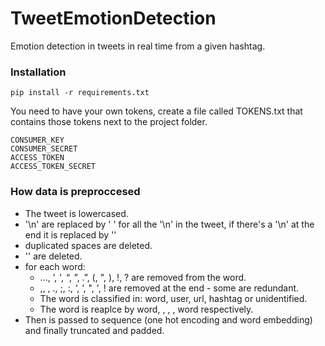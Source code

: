 # TweetEmotionDetection
Emotion detection in tweets in real time from a given hashtag.

### Installation
```
pip install -r requirements.txt
```

You need to have your own tokens, create a file called TOKENS.txt that contains those tokens next to the project folder.
```
CONSUMER_KEY
CONSUMER_SECRET
ACCESS_TOKEN
ACCESS_TOKEN_SECRET
```
### How data is preproccesed  
- The tweet is lowercased.  
- '\n' are replaced by ' ' for all the '\n' in the tweet, if there's a '\n' at the end it is replaced by ''
- duplicated spaces are deleted.  
- '' are deleted.  
- for each word:  
    * ..., ’, ', “, ”, .”, (, ", ), !, ? are removed from the word.  
    * ,, \, ., ;, :, ‘, ’, ", ', ! are removed at the end - some are redundant.  
    * The word is classified in: word, user, url, hashtag or unidentified.  
    * The word is reaplce by word, <usermention>, <url>, <hashtag>, word respectively.  
- Then is passed to sequence (one hot encoding and word embedding) and finally truncated and padded.